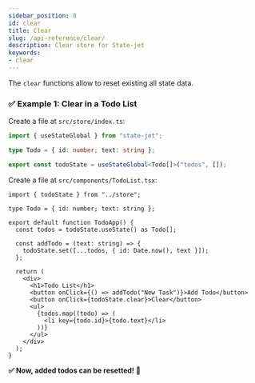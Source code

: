 ```yaml
---
sidebar_position: 8
id: clear
title: Clear
slug: /api-reference/clear/
description: Clear store for State-jet
keywords:
- clear
---
```


The `clear` functions allow to reset existing all state data.

### ✅ Example 1: Clear in a Todo List 

Create a file at `src/store/index.ts`:

```ts title="src/store/index.ts"
import { useStateGlobal } from "state-jet";

type Todo = { id: number; text: string };

export const todoState = useStateGlobal<Todo[]>("todos", []);
```

Create a file at `src/components/TodoList.tsx`:

```tsx title="src/components/TodoList.tsx"
import { todoState } from "../store";

type Todo = { id: number; text: string };

export default function TodoApp() {
  const todos = todoState.useState() as Todo[];

  const addTodo = (text: string) => {
    todoState.set([...todos, { id: Date.now(), text }]);
  };

  return (
    <div>
      <h1>Todo List</h1>
      <button onClick={() => addTodo("New Task")}>Add Todo</button>
      <button onClick={todoState.clear}>Clear</button>
      <ul>
        {todos.map((todo) => (
          <li key={todo.id}>{todo.text}</li>
        ))}
      </ul>
    </div>
  );
}
```
**✅ Now, added todos can be resetted! 🎉**

